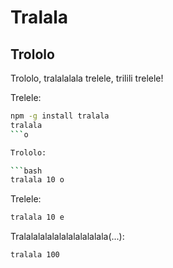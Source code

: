 Tralala
====

Trololo
----

Trololo, tralalalala trelele, trilili trelele!

Trelele:

```bash
npm -g install tralala
tralala
```o

Trololo:

```bash
tralala 10 o
```

Trelele:
```bash
tralala 10 e
```

Tralalalalalalalalalalalala(...):
```bash
tralala 100
```
